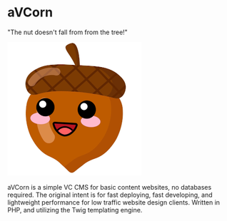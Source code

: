 # aVCorn
"The nut doesn't fall from from the tree!"

![aVCorn Logo](logo.png "The nut doesn't fall from from the tree!")

aVCorn is a simple VC CMS for basic content websites, no databases required.
The original intent is for fast deploying, fast developing, and lightweight performance for low traffic website design clients.
Written in PHP, and utilizing the Twig templating engine.
